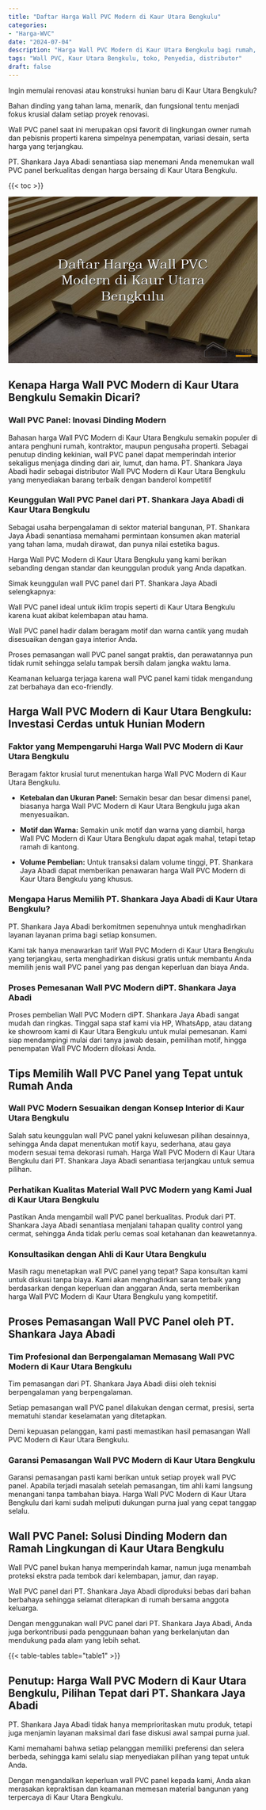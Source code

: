 ```yaml
---
title: "Daftar Harga Wall PVC Modern di Kaur Utara Bengkulu"
categories: 
- "Harga-WVC"
date: "2024-07-04"
description: "Harga Wall PVC Modern di Kaur Utara Bengkulu bagi rumah, perkantoran, dan toko. Panel berkualitas, beragam motif, variasi warna menarik, dengan servis pemasangan ditangani oleh teknisi berpengalaman dan kepastian resmi!|Layanan penyediaan Wall PVC Modern di Kaur Utara Bengkulu bagi keperluan rumah, kantor, maupun toko, beserta material terbaik dan penempatan oleh tenaga ahli profesional serta garansi resmi.|Solusi Wall PVC Modern di Kaur Utara Bengkulu yang terbukti untuk rumah, office, serta toko, dengan panel unggulan dan penempatan dikerjakan oleh teknisi berpengalaman serta jaminan resmi.|Distribusi Wall PVC Modern di Kaur Utara Bengkulu untuk tempat tinggal, perkantoran, serta ritel, beserta panel berkualitas dan pemasangan oleh teknisi ahli, dilengkapi beserta jaminan resmi.}"
tags: "Wall PVC, Kaur Utara Bengkulu, toko, Penyedia, distributor"
draft: false
---
```


Ingin memulai renovasi atau konstruksi hunian baru di Kaur Utara Bengkulu?

Bahan dinding yang tahan lama, menarik, dan fungsional tentu menjadi fokus krusial dalam setiap proyek renovasi.

Wall PVC panel saat ini merupakan opsi favorit di lingkungan owner rumah dan pebisnis properti karena simpelnya penempatan, variasi desain, serta harga yang terjangkau.

PT. Shankara Jaya Abadi senantiasa siap menemani Anda menemukan wall PVC panel berkualitas dengan harga bersaing di Kaur Utara Bengkulu.

{{< toc >}}

![Daftar Harga Wall PVC Modern di Kaur Utara Bengkulu](/images/Harga-WVC/Daftar-Harga-Wall-PVC-Modern-di-Kaur-Utara-Bengkulu.png)


## Kenapa Harga Wall PVC Modern di Kaur Utara Bengkulu Semakin Dicari?

### Wall PVC Panel: Inovasi Dinding Modern

Bahasan harga Wall PVC Modern di Kaur Utara Bengkulu semakin populer di antara penghuni rumah, kontraktor, maupun pengusaha properti. Sebagai penutup dinding kekinian, wall PVC panel dapat memperindah interior sekaligus menjaga dinding dari air, lumut, dan hama. PT. Shankara Jaya Abadi hadir sebagai distributor Wall PVC Modern di Kaur Utara Bengkulu yang menyediakan barang terbaik dengan banderol kompetitif

### Keunggulan Wall PVC Panel dari PT. Shankara Jaya Abadi di Kaur Utara Bengkulu

Sebagai usaha berpengalaman di sektor material bangunan, PT. Shankara Jaya Abadi senantiasa memahami permintaan konsumen akan material yang tahan lama, mudah dirawat, dan punya nilai estetika bagus.

Harga Wall PVC Modern di Kaur Utara Bengkulu yang kami berikan sebanding dengan standar dan keunggulan produk yang Anda dapatkan.

Simak keunggulan wall PVC panel dari PT. Shankara Jaya Abadi selengkapnya:

Wall PVC panel ideal untuk iklim tropis seperti di Kaur Utara Bengkulu karena kuat akibat kelembapan atau hama.

Wall PVC panel hadir dalam beragam motif dan warna cantik yang mudah disesuaikan dengan gaya interior Anda.

Proses pemasangan wall PVC panel sangat praktis, dan perawatannya pun tidak rumit sehingga selalu tampak bersih dalam jangka waktu lama.

Keamanan keluarga terjaga karena wall PVC panel kami tidak mengandung zat berbahaya dan eco-friendly.

## Harga Wall PVC Modern di Kaur Utara Bengkulu: Investasi Cerdas untuk Hunian Modern

### Faktor yang Mempengaruhi Harga Wall PVC Modern di Kaur Utara Bengkulu

Beragam faktor krusial turut menentukan harga Wall PVC Modern di Kaur Utara Bengkulu.

- **Ketebalan dan Ukuran Panel:** Semakin besar dan besar dimensi panel, biasanya harga Wall PVC Modern di Kaur Utara Bengkulu juga akan menyesuaikan.

- **Motif dan Warna:** Semakin unik motif dan warna yang diambil, harga Wall PVC Modern di Kaur Utara Bengkulu dapat agak mahal, tetapi tetap ramah di kantong.

- **Volume Pembelian:** Untuk transaksi dalam volume tinggi, PT. Shankara Jaya Abadi dapat memberikan penawaran harga Wall PVC Modern di Kaur Utara Bengkulu yang khusus.

### Mengapa Harus Memilih PT. Shankara Jaya Abadi di Kaur Utara Bengkulu?

PT. Shankara Jaya Abadi berkomitmen sepenuhnya untuk menghadirkan layanan layanan prima bagi setiap konsumen.

Kami tak hanya menawarkan tarif Wall PVC Modern di Kaur Utara Bengkulu yang terjangkau, serta menghadirkan diskusi gratis untuk membantu Anda memilih jenis wall PVC panel yang pas dengan keperluan dan biaya Anda.

### Proses Pemesanan Wall PVC Modern diPT. Shankara Jaya Abadi

Proses pembelian Wall PVC Modern diPT. Shankara Jaya Abadi sangat mudah dan ringkas. Tinggal sapa staf kami via HP, WhatsApp, atau datang ke showroom kami di Kaur Utara Bengkulu untuk mulai pemesanan. Kami siap mendampingi mulai dari tanya jawab desain, pemilihan motif, hingga penempatan Wall PVC Modern dilokasi Anda.

## Tips Memilih Wall PVC Panel yang Tepat untuk Rumah Anda

### Wall PVC Modern Sesuaikan dengan Konsep Interior di Kaur Utara Bengkulu

Salah satu keunggulan wall PVC panel yakni keluwesan pilihan desainnya, sehingga Anda dapat menentukan motif kayu, sederhana, atau gaya modern sesuai tema dekorasi rumah. Harga Wall PVC Modern di Kaur Utara Bengkulu dari PT. Shankara Jaya Abadi senantiasa terjangkau untuk semua pilihan.

### Perhatikan Kualitas Material Wall PVC Modern yang Kami Jual di Kaur Utara Bengkulu

Pastikan Anda mengambil wall PVC panel berkualitas. Produk dari PT. Shankara Jaya Abadi senantiasa menjalani tahapan quality control yang cermat, sehingga Anda tidak perlu cemas soal ketahanan dan keawetannya.

### Konsultasikan dengan Ahli di Kaur Utara Bengkulu

Masih ragu menetapkan wall PVC panel yang tepat? Sapa konsultan kami untuk diskusi tanpa biaya. Kami akan menghadirkan saran terbaik yang berdasarkan dengan keperluan dan anggaran Anda, serta memberikan harga Wall PVC Modern di Kaur Utara Bengkulu yang kompetitif.

## Proses Pemasangan Wall PVC Panel oleh PT. Shankara Jaya Abadi

### Tim Profesional dan Berpengalaman Memasang Wall PVC Modern di Kaur Utara Bengkulu

Tim pemasangan dari PT. Shankara Jaya Abadi diisi oleh teknisi berpengalaman yang berpengalaman.

Setiap pemasangan wall PVC panel dilakukan dengan cermat, presisi, serta mematuhi standar keselamatan yang ditetapkan.

Demi kepuasan pelanggan, kami pasti memastikan hasil pemasangan Wall PVC Modern di Kaur Utara Bengkulu.

### Garansi Pemasangan Wall PVC Modern di Kaur Utara Bengkulu

Garansi pemasangan pasti kami berikan untuk setiap proyek wall PVC panel. Apabila terjadi masalah setelah pemasangan, tim ahli kami langsung menangani tanpa tambahan biaya. Harga Wall PVC Modern di Kaur Utara Bengkulu dari kami sudah meliputi dukungan purna jual yang cepat tanggap selalu.

## Wall PVC Panel: Solusi Dinding Modern dan Ramah Lingkungan di Kaur Utara Bengkulu

Wall PVC panel bukan hanya memperindah kamar, namun juga menambah proteksi ekstra pada tembok dari kelembapan, jamur, dan rayap.

Wall PVC panel dari PT. Shankara Jaya Abadi diproduksi bebas dari bahan berbahaya sehingga selamat diterapkan di rumah bersama anggota keluarga.

Dengan menggunakan wall PVC panel dari PT. Shankara Jaya Abadi, Anda juga berkontribusi pada penggunaan bahan yang berkelanjutan dan mendukung pada alam yang lebih sehat.

{{< table-tables table="table1" >}}

## Penutup: Harga Wall PVC Modern di Kaur Utara Bengkulu, Pilihan Tepat dari PT. Shankara Jaya Abadi

PT. Shankara Jaya Abadi tidak hanya memprioritaskan mutu produk, tetapi juga menjamin layanan maksimal dari fase diskusi awal sampai purna jual.

Kami memahami bahwa setiap pelanggan memiliki preferensi dan selera berbeda, sehingga kami selalu siap menyediakan pilihan yang tepat untuk Anda.

Dengan mengandalkan keperluan wall PVC panel kepada kami, Anda akan merasakan kepraktisan dan keamanan memesan material bangunan yang terpercaya di Kaur Utara Bengkulu.